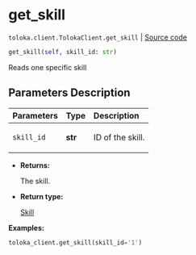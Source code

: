 # get_skill
`toloka.client.TolokaClient.get_skill` | [Source code](https://github.com/Toloka/toloka-kit/blob/v1.0.1/src/client/__init__.py#L40)

```python
get_skill(self, skill_id: str)
```

Reads one specific skill

## Parameters Description

| Parameters | Type | Description |
| :----------| :----| :-----------|
`skill_id`|**str**|<p>ID of the skill.</p>

* **Returns:**

  The skill.

* **Return type:**

  [Skill](toloka.client.skill.Skill.md)

**Examples:**

```python
toloka_client.get_skill(skill_id='1')
```
